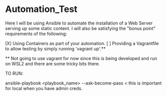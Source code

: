 # Automation_Test
Here I will be using Ansible to automate the installation of a Web Server serving up some static content. I will also be satisfying the "bonus point" requirements of the following:

[X] Using Containers as part of your automation.
[ ] Providing a Vagrantfile to allow testing by simply running 'vagrant up'.**

** Not going to use vagrant for now since this is being developed and run on WSL2 and there are some tricky bits there.

TO RUN:

ansible-playbook <playbook_name> --ask-become-pass < this is important for local when you have admin creds. 